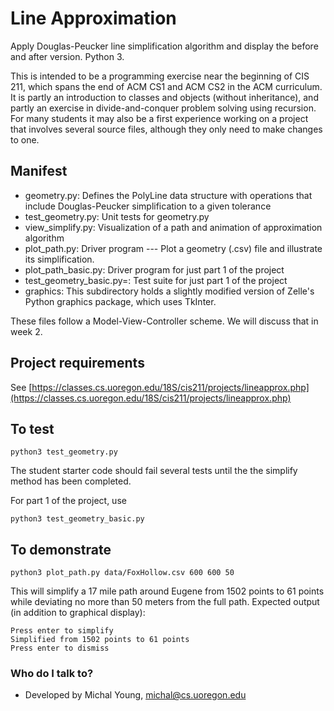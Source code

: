 # Line Approximation

Apply Douglas-Peucker line simplification algorithm and display 
the before and after version. Python 3. 

This is intended to be a programming exercise near the beginning of 
CIS 211, which spans the end of ACM CS1 and ACM CS2 in the ACM 
curriculum.   It is partly an introduction to classes and objects (without inheritance), and partly an exercise in  divide-and-conquer 
problem solving using recursion.  For many students it may also be a first experience working on a project that involves several source files, although they only need to make changes to one. 

## Manifest

* geometry.py:  Defines the PolyLine data structure with operations
that include Douglas-Peucker simplification to a given tolerance
* test_geometry.py:  Unit tests for geometry.py
* view_simplify.py:  Visualization of a path and animation of
approximation algorithm
* plot_path.py:  Driver program --- Plot a geometry (.csv) file and
illustrate its simplification.
* plot_path_basic.py:  Driver program for just part 1 of the project
* test_geometry_basic.py=: Test suite for just part 1 of the project
* graphics:  This subdirectory holds a slightly modified version of Zelle's Python graphics package, which uses TkInter.  

These files follow a Model-View-Controller scheme.  We will discuss that in week 2. 

## Project requirements

See [https://classes.cs.uoregon.edu/18S/cis211/projects/lineapprox.php](https://classes.cs.uoregon.edu/18S/cis211/projects/lineapprox.php)

## To test

```python3 test_geometry.py```

The student starter code should fail several tests until the the simplify method has been completed.

For part 1 of the project, use 

```python3 test_geometry_basic.py```
 

## To demonstrate

```python3 plot_path.py data/FoxHollow.csv 600 600 50```

This will simplify a 17 mile path around Eugene from 1502 points
to 61 points while deviating no more than 50 meters from the full
path. Expected output (in addition to graphical display): 

```
Press enter to simplify
Simplified from 1502 points to 61 points
Press enter to dismiss
```


### Who do I talk to? ###

* Developed by Michal Young, michal@cs.uoregon.edu
